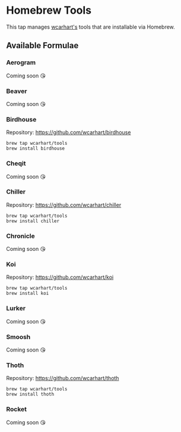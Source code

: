 # Homebrew Tools
This tap manages [wcarhart's](https://github.com/wcarhart) tools that are installable via Homebrew.

## Available Formulae
### Aerogram
Coming soon 😘

### Beaver
Coming soon 😘

### Birdhouse
Repository: https://github.com/wcarhart/birdhouse
```
brew tap wcarhart/tools
brew install birdhouse
```

### Cheqit
Coming soon 😘

### Chiller
Repository: https://github.com/wcarhart/chiller
```
brew tap wcarhart/tools
brew install chiller
```

### Chronicle
Coming soon 😘

### Koi
Repository: https://github.com/wcarhart/koi
```
brew tap wcarhart/tools
brew install koi
```

### Lurker
Coming soon 😘

### Smoosh
Coming soon 😘

### Thoth
Repository: https://github.com/wcarhart/thoth
```
brew tap wcarhart/tools
brew install thoth
```

### Rocket
Coming soon 😘
